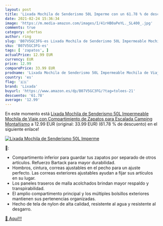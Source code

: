 ```yaml
---
layout: post
title: 'Lixada Mochila de Senderismo 50L Imperme con un 61.78 % de descuento'
date: 2021-02-24 15:36:34
image: 'https://m.media-amazon.com/images/I/41rHB0aPeYL._SL400_.jpg'
comments: true
category: ofertas
author: ring
slug: 'B07V5GC3FG-es Lixada Mochila de Senderismo 50L Impermeable Mochila de...'
sku: 'B07V5GC3FG-es'
tags: [ 'zapatos', ]
actualPrice: 12.99 EUR
currency: EUR
price: 12.99
comparePrice: 33.99 EUR
prodname: 'Lixada Mochila de Senderismo 50L Impermeable Mochila de Viaje con Compartimiento de Zapatos para Escalada Camping Montañismo'
country: 'es'
flag: '🇪🇸'
brand: 'Lixada'
buyurl: 'https://www.amazon.es/dp/B07V5GC3FG/?tag=tolees-21'
descuento: '61.78'
average: '12.99'
---
```


En este momento está [Lixada Mochila de Senderismo 50L Impermeable Mochila de Viaje con Compartimiento de Zapatos para Escalada Camping Montañismo](https://www.amazon.es/dp/B07V5GC3FG/?tag=tolees-21) a 12.99 EUR (original: 33.99 EUR) (61.78 %  de descuento) en el siguiente enlace!

[![Lixada Mochila de Senderismo 50L Imperme](https://m.media-amazon.com/images/I/41rHB0aPeYL._SL400_.jpg)](https://www.amazon.es/dp/B07V5GC3FG/?tag=tolees-21)

🔎:

- Compartimento inferior para guardar tus zapatos por separado de otros artículos. Refuerzo Bartack para mayor durabilidad.
- Hombros, cintura, correas ajustables en el pecho para un ajuste perfecto. Las correas exteriores ajustables ayudan a fijar sus artículos en su lugar.
- Los paneles traseros de malla acolchados brindan mayor respaldo y transpirabilidad.
- El amplio compartimento principal y los múltiples bolsillos exteriores mantienen sus pertenencias organizadas.
- Hecho de tela de nylon de alta calidad, resistente al agua y resistente al desgarro.

[🛒 Aquí!!!](https://www.amazon.es/dp/B07V5GC3FG/?tag=tolees-21)
